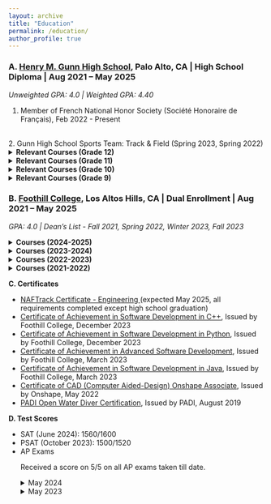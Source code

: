 ```yaml
---
layout: archive
title: "Education"
permalink: /education/
author_profile: true
---
```


<h3>A. <a href="https://gunn.pausd.org/">Henry M. Gunn High School</a>, Palo Alto, CA   |  High School Diploma   |   Aug 2021 – May 2025</h3>

*Unweighted GPA: 4.0  \| Weighted GPA: 4.40*

1.  Member of French National Honor Society (Société Honoraire de Français), Feb 2022 - Present 
<br>
2. Gunn High School Sports Team:  Track & Field (Spring 2023, Spring 2022)

<details> 

<summary> <b>Relevant Courses (Grade 12)</b> </summary>
<ul>
  <li> Engineering Technology (Gunn Robotics Team) </li>
  <li> AP Physics C (Mechanics and Electricity & Magnetism) </li>
  <li> AP Art History </li>
  <li> AP English Literature & Comprehension </li>
  <li> AP Economics (Macro & Micro) </li>
  </ul>
</details>

<details>

<summary><b> Relevant Courses (Grade 11) </b></summary>
<ul>
  <li> Engineering Technology (Gunn Robotics Team) </li>
  <li> Digital Electronics PLTW</li>
  <li> AP Calculus BC </li>
  <li> AP Chemistry </li>
  <li> AP US History </li>
  <li> AAR-D (Advanced Authentic Research-Dual Enrollment) </li>
  <li> World Classics Honors (semester-long) </li>
  <li> Analytical College Writing (semester-long)</li>
</ul>
</details>

<details>
 <summary><b> Relevant Courses (Grade 10) </b></summary>
 <ul>
  <li> Principles of Engineering and Robotics PLTW Honors </li>
  <li> AP Computer Science A </li>
  <li> Math Analysis Honors </li>
  <li> Chemistry Honors  </li>
  <li> French 3 </li>
  <li> US Government, Social Justice (semester-long) </li>
  <li> Contemporary World History, Social Justice (semester-long) </li>
  <li> English 10A </li>
  </ul>
</details>

<details>
<summary><b> Relevant Courses (Grade 9)  </b></summary>
<ul>
  <li> Introduction to Engineering and Design PLTW Honors </li>
  <li> Algebra 2/Trigonometry Honors </li>
  <li> Biology Honors </li>
  <li> French 2 </li>
  <li> World History </li>
  <li> Communications A (semester-long)</li>
  <li> Western Culture A (semester-long)</li>
</ul>
</details>




<h3>B.  <a href="https://www.foothill.edu/">Foothill College</a>, Los Altos Hills, CA   |  Dual Enrollment     |    Aug 2021 – May 2025 </h3>

*GPA: 4.0  \| Dean’s List - Fall 2021, Spring 2022, Winter 2023, Fall 2023*

<details>
<summary><b>Courses (2024-2025)</b></summary>
<ul>
<li>Multivariable Calculus Part 2 (Math 1D) - Planned</li>
<li>Differential Equations (Math 2A) - Planned</li>
<li>Linear Algebra (Math 2B) - Planned</li>
</ul>
</details>

<details>
<summary><b> Courses (2023-2024)</b></summary>
<ul>
<li> Discrete Mathematics <a href="https://catalog.foothill.edu/course-outlines/MATH-22/">(Math 22)</a> </li> 
<li> Search/Research Internet <a href="https://catalog.foothill.edu/course-outlines/LINC-66C/">(LINC 66C)</a></li> 
<li> Design Thinking Overview  <a href="https://catalog.foothill.edu/course-outlines/LINC-77/">(LINC 77)</a> </li>
<li> Multivariable Calculus Part 1 <a href="https://catalog.foothill.edu/course-outlines/MATH-1C/">(Math 1C)</a> </li>
<li> Cloud-Based Data Analysis Tools  <a href="https://catalog.foothill.edu/course-outlines/LINC-63/">(LINC 63)</a> </li>
<li> Online Collaboration Tools <a href="https://catalog.foothill.edu/course-outlines/LINC-90C/">(LINC 90C)</a> </li> 
<li> Global Project-Based Learning  <a href="https://catalog.foothill.edu/course-outlines/LINC-58/">(LINC 58)</a></li>
<li> Cloud-Based Publishing Tools <a href="https://catalog.foothill.edu/course-outlines/LINC-66E/">(LINC 66E)</a> </li>
<li> Multi-media Project Production <a href="https://catalog.foothill.edu/course-outlines/LINC-79/">(LINC 79)</a> </li>
</ul>
</details>

<details>
<summary><b> Courses (2022-2023) </b></summary>
<ul>
<li> Advanced Data Structures & Algorithms in Java  <a href="https://catalog.foothill.edu/course-outlines/C-S-1C/">(CS 1C)</a></li> 
<li> Introduction to Database Management Systems <a href="https://catalog.foothill.edu/course-outlines/C-S-31A/">(CS 31A)</a></li>
<li> Elementary Statistics <a href="https://foothill.edu/assessment/courses/math10.html">(Math 10)</a> </li>
<li> Intermediate Software Design in C++ <a href="https://catalog.foothill.edu/course-outlines/C-S-2B/">(CS 2B)</a> </li>
</ul>
</details>


<details>
<summary><b> Courses (2021-2022) </b></summary>
<ul>
<li> Object-Oriented Programming Methodologies in Java  <a href="https://catalog.foothill.edu/course-outlines/C-S-1A/">(CS 1A)</a> </li>
<li> Object-Oriented Programming Methodologies in Python  <a href="https://catalog.foothill.edu/course-outlines/C-S-3A/">(CS 3A)</a></li> 
<li> Intermediate Software Design in Java <a href="https://catalog.foothill.edu/course-outlines/C-S-1B/">(CS 1B)</a> </li> 
<li> Object-Oriented Programming Methodologies in C++ <a href="https://catalog.foothill.edu/course-outlines/C-S-2A/">(CS 2A)</a> </li>
<li> Intermediate Software Design in Python  <a href="https://catalog.foothill.edu/course-outlines/C-S-3B/">(CS 3B)</a> </li>
<li> JavaScript for Programmers <a href="https://catalog.foothill.edu/course-outlines/C-S-22A/">(CS 22A)</a> </li> 
</ul>
</details>

<ul>
</ul>

**C. Certificates**
<ul>
<li> <a href="https://naf.org/our-approach/naftrack">NAFTrack Certificate  - Engineering  </a>(expected May 2025, all  requirements completed  except high school graduation)</li>
<li> <a href="https://catalog.foothill.edu/degrees-certificates/computer-science/index.html#text">Certificate of Achievement in Software Development in C++</a>, Issued by Foothill College,  December 2023 </li>
<li> <a href="https://catalog.foothill.edu/degrees-certificates/computer-science/index.html#text">Certificate of Achievement in Software Development in Python</a>, Issued by Foothill College, December 2023</li>
<li> <a href="https://catalog.foothill.edu/degrees-certificates/computer-science/index.html#text">Certificate of Achievement in Advanced Software Development</a>, Issued by Foothill College, March 2023</li>
<li> <a href="https://catalog.foothill.edu/degrees-certificates/computer-science/index.html#text">Certificate of Achievement in Software Development in Java</a>, Issued by Foothill College, March 2023</li>
<li> <a href="https://learn.onshape.com/courses/certified-onshape-associate">Certificate of CAD (Computer Aided-Design) Onshape Associate</a>, Issued by Onshape, May 2022</li>
<li> <a href="https://www.padi.com/courses/open-water-diver">PADI Open Water Diver Certification</a>, Issued by PADI, August 2019</li>

</ul>

**D. Test Scores**

<ul>

<li>SAT (June 2024): 1560/1600</li>

<li>PSAT (October 2023): 1500/1520</li>




<li>AP Exams </li>

Received a score on 5/5 on all AP exams taken till date.
<br>

<details>
<summary>May 2024</summary>
<ul>
<li>AP Chemistry: 5/5</li>
<li>AP US History: 5/5</li>
<li>AP Calculus BC: 5/5</li>
</ul>
</details>

<details>

<summary>May 2023 </summary>
<ul>
<li>AP Computer Science A: 5/5</li>
<li>AP Statistics: 5/5</li>
</ul>
</details>

</ul>